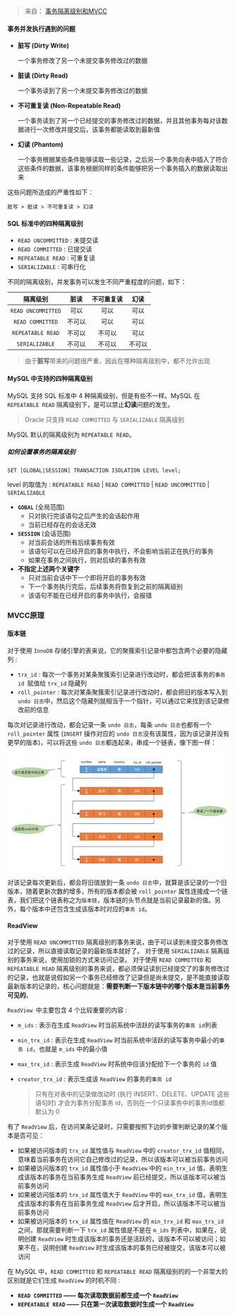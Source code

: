 > 来自： [事务隔离级别和MVCC](<https://juejin.im/book/5bffcbc9f265da614b11b731/section/5c923cfcf265da60f00ecaa9>)

#### 事务并发执行遇到的问题

- **脏写 (Dirty Write)**

  一个事务修改了另一个未提交事务修改过的数据

- **脏读 (Dirty Read)**

  一个事务读到了另一个未提交事务修改过的数据

- **不可重复读 (Non-Repeatable Read)**

  一个事务读到了另一个已经提交的事务修改过的数据，并且其他事务每对该数据进行一次修改并提交后，该事务都能读取到最新值

- **幻读 (Phantom)**

  一个事务根据某些条件能够读取一些记录，之后另一个事务向表中插入了符合这些条件的数据，该事务根据同样的条件能够把另一个事务插入的数据读取出来

这些问题所造成的严重性如下：

```mysql
脏写 > 脏读 > 不可重复读 > 幻读
```

#### SQL 标准中的四种隔离级别

- `READ UNCOMMITTED` : 未提交读
- `READ COMMITTED` : 已提交读
- `REPEATABLE READ` : 可重复读
- `SERIALIZABLE` : 可串行化

不同的隔离级别，并发事务可以发生不同严重程度的问题，如下：

|      隔离级别      |  脏读  | 不可重复读 |  幻读  |
| :----------------: | :----: | :--------: | :----: |
| `READ UNCOMMITTED` |  可以  |    可以    |  可以  |
|  `READ COMMITTED`  | 不可以 |    可以    |  可以  |
| `REPEATABLE READ`  | 不可以 |   不可以   |  可以  |
|   `SERIALIZABLE`   | 不可以 |   不可以   | 不可以 |

> 由于**脏写**带来的问题很严重，因此在哪种隔离级别中，都不允许出现

#### MySQL 中支持的四种隔离级别

MySQL 支持 SQL 标准中 4 种隔离级别，但是有些不一样。MySQL 在 `REPEATABLE READ` 隔离级别下，是可以禁止**幻读**问题的发生。

> Oracle 只支持 `READ COMMITTED` 与 `SERIALIZABLE` 隔离级别

MySQL 默认的隔离级别为 `REPEATABLE READ`。

##### 如何设置事务的隔离级别

```mysql
SET [GLOBAL|SESSION] TRANSACTION ISOLATION LEVEL level;
```
level 的取值为 : `REPEATABLE READ` | `READ COMMITTED` | `READ UNCOMMITTED` | `SERIALIZABLE`

- **`GOBAL`** (全局范围)
  - 只对执行完该语句之后产生的会话起作用
  - 当前已经存在的会话无效
- **`SESSION`** (会话范围)
  - 对当前会话的所有后续事务有效
  - 该语句可以在已经开启的事务中执行，不会影响当前正在执行的事务
  - 如果在事务之间执行，则对后续的事务有效
- **不指定上述两个关键字**
  - 只对当前会话中下一个即将开启的事务有效
  - 下一个事务执行完后，后续事务将恢复到之前的隔离级别
  - 该语句不能在已经开启的事务中执行，会报错

### MVCC原理

#### 版本链

对于使用 `InnoDB` 存储引擎的表来说，它的聚簇索引记录中都包含两个必要的隐藏列 : 

- `trx_id` : 每次一个事务对某条聚簇索引记录进行改动时，都会把该事务的`事务 id `赋值给 `trx_id` 隐藏列
- `roll_pointer` : 每次对某条聚簇索引记录进行改动时，都会把旧的版本写入到 `undo 日志`中，然后这个隐藏列就相当于一个指针，可以通过它来找到该记录修改前的信息

每次对记录进行改动，都会记录一条 `undo 日志`，每条 `undo 日志`也都有一个 `roll_pointer` 属性 (`INSERT` 操作对应的 `undo 日志`没有该属性，因为该记录并没有更早的版本)，可以将这些 `undo 日志`都连起来，串成一个链表，像下图一样：

![](images/16a33e277a98dbec.png)

对该记录每次更新后，都会将旧值放到一条 `undo 日志`中，就算是该记录的一个旧版本，随着更新次数的增多，所有的版本都会被 `roll_pointer` 属性连接成一个链表，我们把这个链表称之为`版本链`，版本链的头节点就是当前记录最新的值。另外，每个版本中还包含生成该版本时对应的`事务 id`。

#### ReadView

对于使用 `READ UNCOMMITTED` 隔离级别的事务来说，由于可以读到未提交事务修改过的记录，所以直接读取记录的最新版本就好了。
对于使用 `SERIALIZABLE` 隔离级别的事务来说，使用加锁的方式来访问记录。
对于使用 `READ COMMITTED` 和 `REPEATABLE READ` 隔离级别的事务来说，都必须保证读到已经提交了的事务修改过的记录，也就是说假如另一个事务已经修改了记录但是尚未提交，是不能直接读取最新版本的记录的，核心问题就是：**需要判断一下版本链中的哪个版本是当前事务可见的**。

`ReadView `中主要包含 4 个比较重要的内容 : 

- `m_ids` : 表示在生成 `ReadView` 时当前系统中活跃的读写事务的`事务 id`列表

- `min_trx_id` : 表示在生成 `ReadView` 时当前系统中活跃的读写事务中最小的`事务 id`，也就是 `m_ids` 中的最小值

- `max_trx_id` : 表示生成 `ReadView` 时系统中应该分配给下一个事务的 `id` 值

- `creator_trx_id` : 表示生成该 `ReadView` 的事务的`事务 id`

  > 只有在对表中的记录做改动时 (执行 INSERT、DELETE、UPDATE 这些语句时) 才会为事务分配事务 id，否则在一个只读事务中的事务id值都默认为 0

有了 `ReadView` 后，在访问某条记录时，只需要按照下边的步骤判断记录的某个版本是否可见：

- 如果被访问版本的 `trx_id` 属性值与 `ReadView` 中的 `creator_trx_id` 值相同，意味着当前事务在访问它自己修改过的记录，所以该版本可以被当前事务访问
- 如果被访问版本的 `trx_id` 属性值小于 `ReadView` 中的 `min_trx_id` 值，表明生成该版本的事务在当前事务生成 `ReadView` 前已经提交，所以该版本可以被当前事务访问
- 如果被访问版本的 `trx_id` 属性值大于 `ReadView` 中的 `max_trx_id` 值，表明生成该版本的事务在当前事务生成 `ReadView` 后才开启，所以该版本不可以被当前事务访问
- 如果被访问版本的 `trx_id` 属性值在 `ReadView` 的 `min_trx_id` 和 `max_trx_id` 之间，那就需要判断一下 `trx_id` 属性值是不是在 `m_ids` 列表中，如果在，说明创建 `ReadView` 时生成该版本的事务还是活跃的，该版本不可以被访问；如果不在，说明创建 `ReadView` 时生成该版本的事务已经被提交，该版本可以被访问

在 MySQL 中，`READ COMMITTED` 和 `REPEATABLE READ` 隔离级别的的一个非常大的区别就是它们生成 `ReadView` 的时机不同 : 

- **`READ COMMITTED` —— 每次读取数据前都生成一个 `ReadView`**
- **`REPEATABLE READ` —— 只在第一次读取数据时生成一个 `ReadView`**


